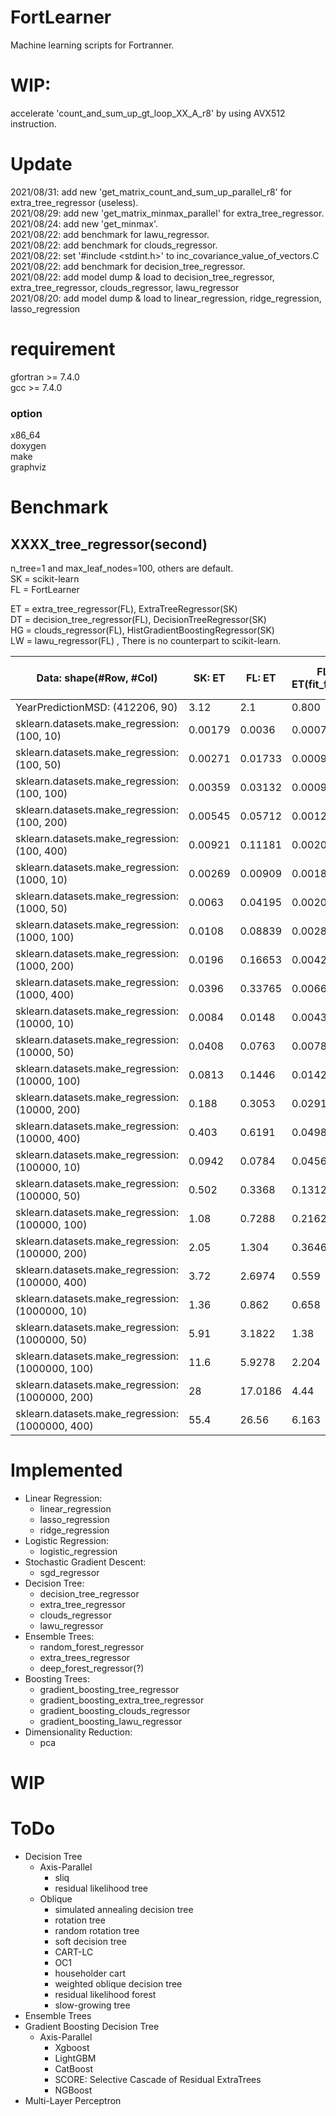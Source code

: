 # FortLearner
Machine learning scripts for Fortranner.  

# WIP:
accelerate 'count_and_sum_up_gt_loop_XX_A_r8' by using AVX512 instruction.  

# Update
2021/08/31: add new 'get_matrix_count_and_sum_up_parallel_r8' for extra_tree_regressor (useless).  
2021/08/29: add new 'get_matrix_minmax_parallel' for extra_tree_regressor.  
2021/08/24: add new 'get_minmax'.  
2021/08/22: add benchmark for lawu_regressor.  
2021/08/22: add benchmark for clouds_regressor.  
2021/08/22: set '#include <stdint.h>' to inc_covariance_value_of_vectors.C  
2021/08/22: add benchmark for decision_tree_regressor.  
2021/08/22: add model dump & load to decision_tree_regressor, extra_tree_regressor, clouds_regressor, lawu_regressor  
2021/08/20: add model dump & load to linear_regression, ridge_regression, lasso_regression  

# requirement
gfortran >= 7.4.0  
gcc >= 7.4.0  

### option
x86_64  
doxygen  
make  
graphviz

# Benchmark
## XXXX_tree_regressor(second)
n_tree=1 and max_leaf_nodes=100, others are default.  
SK = scikit-learn  
FL = FortLearner  

ET = extra_tree_regressor(FL), ExtraTreeRegressor(SK)  
DT = decision_tree_regressor(FL), DecisionTreeRegressor(SK)  
HG = clouds_regressor(FL), HistGradientBoostingRegressor(SK)  
LW = lawu_regressor(FL) , There is no counterpart to scikit-learn.

| Data: shape(#Row, #Col)         | SK: ET | FL: ET | FL: ET(fit_faster) | SK: DT | FL: DT |SK: HG|FL: CL w/ bining|FL: CL w/o bining|FL: LW w/o bining|
| ------------------------------- | ------------------------------- | -------------------------------- | --------------------------------- | -------------------------------------------- | ------------------------------- |------------------------------- |------------------------------- |------------------------------- |------------------------------- |
| YearPredictionMSD: (412206, 90) |3.12                              |2.1     |0.800     | 34.3 |25 |
| sklearn.datasets.make_regression: (100, 10)      |0.00179         |0.0036   |0.00075   |0.00176  | 0.000108 |0.00338|0.001392|0.000872|0.000634|
| sklearn.datasets.make_regression: (100, 50)      |0.00271         |0.01733  |0.00094   |0.00302  | 0.000489 |0.00725|0.004112|0.003157|0.002543|
| sklearn.datasets.make_regression: (100, 100)     |0.00359         |0.03132  |0.0009    |0.00493  | 0.001036 |0.0148|0.011865|0.009278| 0.006655|
| sklearn.datasets.make_regression: (100, 200)     |0.00545         |0.05712  |0.00127   |0.00176  | 0.001985 |0.0269|0.027636|0.021656| 0.0171  |
| sklearn.datasets.make_regression: (100, 400)     |0.00921         |0.11181  |0.00206   |0.00827  | 0.003749 |0.0416|0.051128|0.040552| 0.035   |
| sklearn.datasets.make_regression: (1000, 10)     |0.00269         |0.00909  |0.00189   |0.0146   | 0.0032   |0.0229|0.00712 |0.00586 | 0.00341 |
| sklearn.datasets.make_regression: (1000, 50)     |0.0063          |0.04195  |0.00208   |0.00644  | 0.015    |0.0708|0.06052 |0.02927 | 0.041   |
| sklearn.datasets.make_regression: (1000, 100)    |0.0108          |0.08839  |0.00283   |0.0485   | 0.0321   |0.135|0.1435  |0.11259 |  0.1016  |
| sklearn.datasets.make_regression: (1000, 200)    |0.0196          |0.16653  |0.0042    |0.0897   | 0.05973  |0.231|0.30134 |0.25577 |  0.238   |
| sklearn.datasets.make_regression: (1000, 400)    |0.0396          |0.33765  |0.00667   |0.198    | 0.13057  |0.374|0.37187 |0.26937 |  0.18178 |
| sklearn.datasets.make_regression: (10000, 10)    |0.0084          |0.0148   |0.0043    |0.0602   | 0.0496   |0.069|0.0181  |0.0123  |  0.0162  |
| sklearn.datasets.make_regression: (10000, 50)    |0.0408          |0.0763   |0.0078    |0.284    | 0.243    |0.21|0.0805  |0.0582  |   0.06    |
| sklearn.datasets.make_regression: (10000, 100)   |0.0813          |0.1446   |0.0142    |0.591    | 0.4792   |0.37|0.1808  |0.116   |   0.1084  |
| sklearn.datasets.make_regression: (10000, 200)   |0.188           |0.3053   |0.0291    |1.2      | 0.952    |0.786|0.4272  |0.2427  |  0.2259  |
| sklearn.datasets.make_regression: (10000, 400)   |0.403           |0.6191   |0.0498    |2.68     | 1.9672   |1.3|0.8592  |0.56    |    0.5131  |
| sklearn.datasets.make_regression: (100000, 10)   |0.0942          |0.0784   |0.0456    |0.78     | 0.588    |0.299|0.298   |0.095   |  0.18    |
| sklearn.datasets.make_regression: (100000, 50)   |0.502           |0.3368   |0.1312    |4.23     | 2.903    |1.2|1.17    |0.203   |    0.357   |
| sklearn.datasets.make_regression: (100000, 100)  |1.08            |0.7288   |0.2162    |8.52     | 5.504    |2.44|2.189   |0.365   |   0.461   |
| sklearn.datasets.make_regression: (100000, 200)  |2.05            |1.304    |0.3646    |17.4     | 11.157   |5.11|4.572   |0.58    |   0.931   |
| sklearn.datasets.make_regression: (100000, 400)  |3.72            |2.6974   |0.559     |32.5     | 22.087   |11.4|9.312   |1.332   |   1.911   |
| sklearn.datasets.make_regression: (1000000, 10)  |1.36            |0.862    |0.658     |11.1     | 6.28     |1.43|3.929   |0.938   |   1.704   |
| sklearn.datasets.make_regression: (1000000, 50)  |5.91            |3.1822   |1.38      |54.8     | 29.956   |4.96|12.517  |1.772   |   3.148   |
| sklearn.datasets.make_regression: (1000000, 100) |11.6            |5.9278   |2.204     |115      | 59.561   |9.91|24.866  |2.399   |   7.036   |
| sklearn.datasets.make_regression: (1000000, 200) |28              |17.0186  |4.44      |         | 120.486  |26.6|50.76   |5.852   |   8.149   |
| sklearn.datasets.make_regression: (1000000, 400) |55.4            |26.56    |6.163     |         | 236.898  |47.8|139.545 |14.76   |   21.268  |


# Implemented
* Linear Regression:
  * linear_regression
  * lasso_regression
  * ridge_regression
* Logistic Regression:
  * logistic_regression
* Stochastic Gradient Descent:
  * sgd_regressor
* Decision Tree:
  * decision_tree_regressor
  * extra_tree_regressor
  * clouds_regressor
  * lawu_regressor
* Ensemble Trees:
  * random_forest_regressor
  * extra_trees_regressor
  * deep_forest_regressor(?)
* Boosting Trees:
  * gradient_boosting_tree_regressor
  * gradient_boosting_extra_tree_regressor
  * gradient_boosting_clouds_regressor
  * gradient_boosting_lawu_regressor
* Dimensionality Reduction:
  * pca
 
# WIP
  
# ToDo
* Decision Tree
  * Axis-Parallel
    * sliq
    * residual likelihood tree
  * Oblique
    * simulated annealing decision tree
    * rotation tree
    * random rotation tree
    * soft decision tree
    * CART-LC
    * OC1
    * householder cart
    * weighted oblique decision tree
    * residual likelihood forest
    * slow-growing tree
* Ensemble Trees
* Gradient Boosting Decision Tree
  * Axis-Parallel
    * Xgboost
    * LightGBM
    * CatBoost
    * SCORE: Selective Cascade of Residual ExtraTrees
    * NGBoost
* Multi-Layer Perceptron

